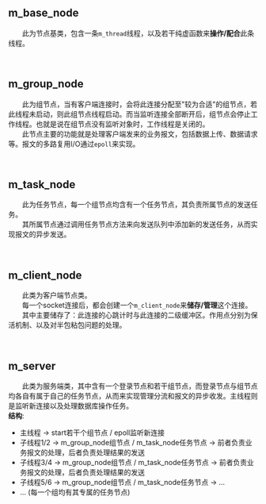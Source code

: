 ## m_base_node
&emsp;&emsp;此为节点基类，包含一条`m_thread`线程，以及若干纯虚函数来**操作/配合**此条线程。

&emsp;
## m_group_node
&emsp;&emsp;此为组节点，当有客户端连接时，会将此连接分配至"较为合适"的组节点，若此线程未启动，则此组节点线程启动。而当监听连接全部断开后，组节点会停止工作线程。也就是说在组节点没有监听对象时，工作线程是关闭的。<br>
&emsp;&emsp;此节点主要的功能就是处理客户端发来的业务报文，包括数据上传、数据请求等。报文的多路复用I/O通过`epoll`来实现。

&emsp;
## m_task_node
&emsp;&emsp;此为任务节点，每一个组节点均含有一个任务节点，其负责所属节点的发送任务。<br>
&emsp;&emsp;其所属节点通过调用任务节点方法来向发送队列中添加新的发送任务，从而实现报文的异步发送。

&emsp;
## m_client_node
&emsp;&emsp;此类为客户端节点类。<br>
&emsp;&emsp;每一个socket连接后，都会创建一个`m_client_node`来**储存/管理**这个连接。<br>
&emsp;&emsp;其中主要储存了：此连接的心跳计时与此连接的二级缓冲区。作用点分别为保活机制、以及对半包粘包问题的处理。

&emsp;
## m_server
&emsp;&emsp;此类为服务端类，其中含有一个登录节点和若干组节点，而登录节点与组节点均各自有属于自己的任务节点，从而来实现管理分流和报文的异步收发。主线程则是监听新连接以及处理数据库操作任务。<br>
**结构**:
* 主线程 -> start若干个组节点 / epoll监听新连接 
* 子线程1/2 -> m_group_node组节点 / m_task_node任务节点 -> 前者负责业务报文的处理，后者负责处理结果的发送
* 子线程3/4 -> m_group_node组节点 / m_task_node任务节点 -> 前者负责业务报文的处理，后者负责处理结果的发送
* 子线程5/6 -> m_group_node组节点 / m_task_node任务节点 -> ...
* ... (每一个组均有其专属的任务节点)